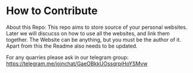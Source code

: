 # How to Contribute

About this Repo: This repo aims to store source of your personal websites. Later we will discucss on how to use all the websites, and link them together.
                 The Website can be anything, but you must be the author of it.
                 Apart from this the Readme also needs to be updated.

For any quarries please ask in our telegram group: https://telegram.me/joinchat/GaeOBkkUOssqrpiHoYSMvw

                 
